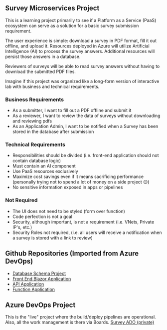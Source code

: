 ## Survey Microservices Project
This is a learning project primarily to see if a Platform as a Service (PaaS) ecosystem can serve as a solution for a basic survey submission requirement.  

The user experience is simple: download a survey in PDF format, fill it out offline, and upload it. Resources deployed in Azure will utilize Artificial Intelligence (AI) to process the survey answers. Additional resources will persist those answers in a database. 

Reviewers of surveys will be able to read survey answers without having to download the submitted PDF files. 

Imagine if this project was organized like a long-form version of interactive lab with business and technical requirements.

### Business Requirements
- As a submitter, I want to fill out a PDF offline and submit it
- As a reviewer, I want to review the data of surveys without downloading and reviewing pdfs
- As an Application Admin, I want to be notified when a Survey has been stored in the database after submission

### Technical Requirements
- Responsibilities should be divided (i.e. front-end application should not contain database logic)
- Must contain an AI component
- Use PaaS resources exclusively
- Maximize cost savings even if it means sacrificing performance (personally trying not to spend a lot of money on a side project 😉)
- No sensitive information exposed in apps or pipelines

### Not Required
- The UI does not need to be styled (form over function)
- Code perfection is not a goal
- Security, although important, is not a requirement (i.e. VNets, Private IP's, etc.)
- Security Roles not required, (i.e. all users will receive a notification when a survey is stored with a link to review)

## Github Repositories (Imported from Azure DevOps)
- [Database Schema Project](https://github.com/Survey-2024/SurveyDB)
- [Front End Blazor Application](https://github.com/Survey-2024/SurveyFrontEnd)
- [API Application](https://github.com/Survey-2024/SurveyApi)
- [Function Application](https://github.com/Survey-2024/DocParser)

## Azure DevOps Project
This is the "live" project where the build/deploy pipelines are operational. Also, all the work management is there via Boards.
[Survey ADO (private)](https://dev.azure.com/cjdaley/Survey/) 



<!--

**Here are some ideas to get you started:**

🙋‍♀️ A short introduction - what is your organization all about?
🌈 Contribution guidelines - how can the community get involved?
👩‍💻 Useful resources - where can the community find your docs? Is there anything else the community should know?
🍿 Fun facts - what does your team eat for breakfast?
🧙 Remember, you can do mighty things with the power of [Markdown](https://docs.github.com/github/writing-on-github/getting-started-with-writing-and-formatting-on-github/basic-writing-and-formatting-syntax)
-->
